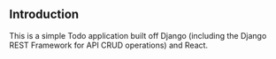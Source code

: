 ## Introduction

This is a simple Todo application built off Django (including the Django REST Framework for API CRUD operations) and React.

